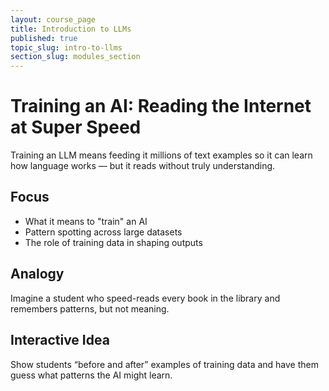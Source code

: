 ```yaml
---
layout: course_page
title: Introduction to LLMs
published: true
topic_slug: intro-to-llms
section_slug: modules_section
---
```


# Training an AI: Reading the Internet at Super Speed

Training an LLM means feeding it millions of text examples so it can learn how language works — but it reads without truly understanding.

## Focus
- What it means to "train" an AI
- Pattern spotting across large datasets
- The role of training data in shaping outputs

## Analogy
Imagine a student who speed-reads every book in the library and remembers patterns, but not meaning.

## Interactive Idea
Show students “before and after” examples of training data and have them guess what patterns the AI might learn.
